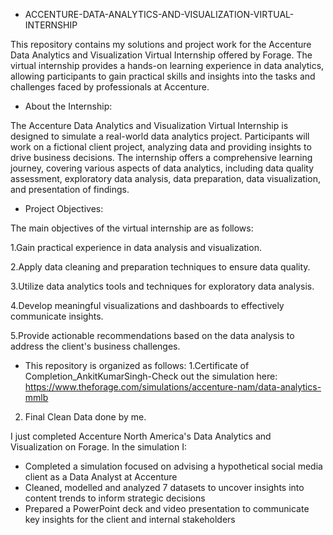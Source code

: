 * ACCENTURE-DATA-ANALYTICS-AND-VISUALIZATION-VIRTUAL-INTERNSHIP

This repository contains my solutions and project work for the Accenture Data Analytics and Visualization Virtual Internship offered by Forage. The virtual internship provides a hands-on learning experience in data analytics, allowing participants to gain practical skills and insights into the tasks and challenges faced by professionals at Accenture.

* About the Internship:

The Accenture Data Analytics and Visualization Virtual Internship is designed to simulate a real-world data analytics project. Participants will work on a fictional client project, analyzing data and providing insights to drive business decisions. The internship offers a comprehensive learning journey, covering various aspects of data analytics, including data quality assessment, exploratory data analysis, data preparation, data visualization, and presentation of findings.

* Project Objectives:

The main objectives of the virtual internship are as follows:

1.Gain practical experience in data analysis and visualization.

2.Apply data cleaning and preparation techniques to ensure data quality.

3.Utilize data analytics tools and techniques for exploratory data analysis.

4.Develop meaningful visualizations and dashboards to effectively communicate insights.

5.Provide actionable recommendations based on the data analysis to address the client's business challenges.


* This repository is organized as follows:
1.Certificate of Completion_AnkitKumarSingh-Check out the simulation here: https://www.theforage.com/simulations/accenture-nam/data-analytics-mmlb
2. Final Clean Data done by me.

I just completed Accenture North America's Data Analytics and Visualization on Forage. In the simulation I:
* Completed a simulation focused on advising a hypothetical social media client as a Data Analyst at Accenture
* Cleaned, modelled and analyzed 7 datasets to uncover insights into content trends to inform strategic decisions
* Prepared a PowerPoint deck and video presentation to communicate key insights for the client and internal stakeholders
